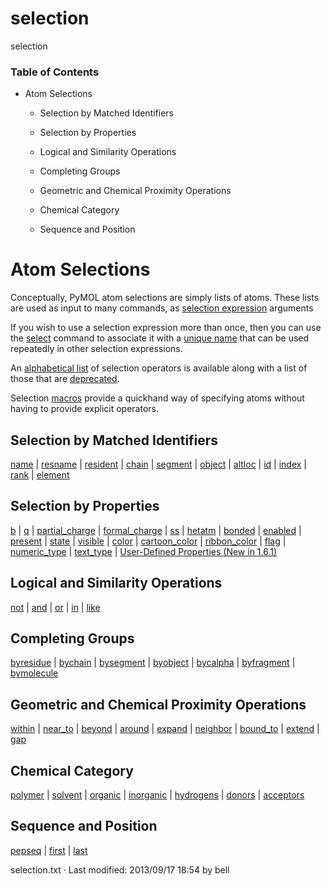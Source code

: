 # selection

selection

### Table of Contents

  * Atom Selections

    * Selection by Matched Identifiers

    * Selection by Properties

    * Logical and Similarity Operations

    * Completing Groups

    * Geometric and Chemical Proximity Operations

    * Chemical Category

    * Sequence and Position




# Atom Selections

Conceptually, PyMOL atom selections are simply lists of atoms. These lists are used as input to many commands, as [selection expression](/dokuwiki/doku.php?id=concept:selection_expression "concept:selection_expression") arguments 

If you wish to use a selection expression more than once, then you can use the [select](/dokuwiki/doku.php?id=command:select "command:select") command to associate it with a [unique name](/dokuwiki/doku.php?id=concept:unique_name "concept:unique_name") that can be used repeatedly in other selection expressions. 

An [alphabetical list](/dokuwiki/doku.php?id=selection:alpha "selection:alpha") of selection operators is available along with a list of those that are [deprecated](/dokuwiki/doku.php?id=selection:deprecated "selection:deprecated"). 

Selection [macros](/dokuwiki/doku.php?id=selection:macros "selection:macros") provide a quickhand way of specifying atoms without having to provide explicit operators. 

## Selection by Matched Identifiers

[name](/dokuwiki/doku.php?id=selection:name "selection:name") | [resname](/dokuwiki/doku.php?id=selection:resname "selection:resname") | [resident](/dokuwiki/doku.php?id=selection:resident "selection:resident") | [chain](/dokuwiki/doku.php?id=selection:chain "selection:chain") | [segment](/dokuwiki/doku.php?id=selection:segment "selection:segment") | [object](/dokuwiki/doku.php?id=selection:object "selection:object") | [altloc](/dokuwiki/doku.php?id=selection:altloc "selection:altloc") | [id](/dokuwiki/doku.php?id=selection:id "selection:id") | [index](/dokuwiki/doku.php?id=selection:index "selection:index") | [rank](/dokuwiki/doku.php?id=selection:rank "selection:rank") | [element](/dokuwiki/doku.php?id=selection:element "selection:element")

## Selection by Properties

[b](/dokuwiki/doku.php?id=selection:b "selection:b") | [q](/dokuwiki/doku.php?id=selection:q "selection:q") | [partial_charge](/dokuwiki/doku.php?id=selection:partial_charge "selection:partial_charge") | [formal_charge](/dokuwiki/doku.php?id=selection:formal_charge "selection:formal_charge") | [ss](/dokuwiki/doku.php?id=selection:ss "selection:ss") | [hetatm](/dokuwiki/doku.php?id=selection:hetatm "selection:hetatm") | [bonded](/dokuwiki/doku.php?id=selection:bonded "selection:bonded") | [enabled](/dokuwiki/doku.php?id=selection:enabled "selection:enabled") | [present](/dokuwiki/doku.php?id=selection:present "selection:present") | [state](/dokuwiki/doku.php?id=selection:state "selection:state") | [visible](/dokuwiki/doku.php?id=selection:visible "selection:visible") | [color](/dokuwiki/doku.php?id=selection:color "selection:color") | [cartoon_color](/dokuwiki/doku.php?id=selection:cartoon_color "selection:cartoon_color") | [ribbon_color](/dokuwiki/doku.php?id=selection:ribbon_color "selection:ribbon_color") | [flag](/dokuwiki/doku.php?id=selection:flag "selection:flag") | [numeric_type](/dokuwiki/doku.php?id=selection:numeric_type "selection:numeric_type") | [text_type](/dokuwiki/doku.php?id=selection:text_type "selection:text_type") | [User-Defined Properties (New in 1.6.1)](/dokuwiki/doku.php?id=selection:user-defined_properties "selection:user-defined_properties")

## Logical and Similarity Operations

[not](/dokuwiki/doku.php?id=selection:not "selection:not") | [and](/dokuwiki/doku.php?id=selection:and "selection:and") | [or](/dokuwiki/doku.php?id=selection:or "selection:or") | [in](/dokuwiki/doku.php?id=selection:in "selection:in") | [like](/dokuwiki/doku.php?id=selection:like "selection:like")

## Completing Groups

[byresidue](/dokuwiki/doku.php?id=selection:byresidue "selection:byresidue") | [bychain](/dokuwiki/doku.php?id=selection:bychain "selection:bychain") | [bysegment](/dokuwiki/doku.php?id=selection:bysegment "selection:bysegment") | [byobject](/dokuwiki/doku.php?id=selection:byobject "selection:byobject") | [bycalpha](/dokuwiki/doku.php?id=selection:bycalpha "selection:bycalpha") | [byfragment](/dokuwiki/doku.php?id=selection:byfragment "selection:byfragment") | [bymolecule](/dokuwiki/doku.php?id=selection:bymolecule "selection:bymolecule")

## Geometric and Chemical Proximity Operations

[within](/dokuwiki/doku.php?id=selection:within "selection:within") | [near_to](/dokuwiki/doku.php?id=selection:near_to "selection:near_to") | [beyond](/dokuwiki/doku.php?id=selection:beyond "selection:beyond") | [around](/dokuwiki/doku.php?id=selection:around "selection:around") | [expand](/dokuwiki/doku.php?id=selection:expand "selection:expand") | [neighbor](/dokuwiki/doku.php?id=selection:neighbor "selection:neighbor") | [bound_to](/dokuwiki/doku.php?id=selection:bound_to "selection:bound_to") | [extend](/dokuwiki/doku.php?id=selection:extend "selection:extend") | [gap](/dokuwiki/doku.php?id=selection:gap "selection:gap")

## Chemical Category

[polymer](/dokuwiki/doku.php?id=selection:polymer "selection:polymer") | [solvent](/dokuwiki/doku.php?id=selection:solvent "selection:solvent") | [organic](/dokuwiki/doku.php?id=selection:organic "selection:organic") | [inorganic](/dokuwiki/doku.php?id=selection:inorganic "selection:inorganic") | [hydrogens](/dokuwiki/doku.php?id=selection:hydrogens "selection:hydrogens") | [donors](/dokuwiki/doku.php?id=selection:donors "selection:donors") | [acceptors](/dokuwiki/doku.php?id=selection:acceptors "selection:acceptors")

## Sequence and Position

[pepseq](/dokuwiki/doku.php?id=selection "selection") | [first](/dokuwiki/doku.php?id=selection:first "selection:first") | [last](/dokuwiki/doku.php?id=selection:last "selection:last")

selection.txt · Last modified: 2013/09/17 18:54 by bell
